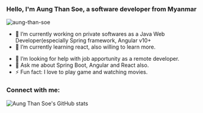### Hello, I'm Aung Than Soe, a software developer from Myanmar

<p align="left">
 <img src="https://komarev.com/ghpvc/?username=aung-than-soe&label=Profile%20views&color=0e75b6&style=flat" alt="aung-than-soe" />
</p>

<!-- **aung-than-soe/aung-than-soe** is a ✨ _special_ ✨ repository because its `README.md` (this file) appears on your GitHub profile.
 -->
<!-- Here are some ideas to get you started:
 -->
- 🔭 I’m currently working on private softwares as a Java Web Developer(especially Spring framework, Angular v10+
- 🌱 I’m currently learning react, also willing to learn more.
<!-- - 👯 I’m looking to collaborate on ... -->
- 🤔 I’m looking for help with job apportunity as a remote developer.
- 💬 Ask me about Spring Boot, Angular and React also.
- ⚡ Fun fact: I love to play game and watching movies.

### Connect with me:


![Aung Than Soe's GitHub stats](https://github-readme-stats.vercel.app/api?username=aung-than-soe&show_icons=true&theme=radical)


<!-- - 📫 How to reach me: ... -->
<!-- - 😄 Pronouns: ... -->
